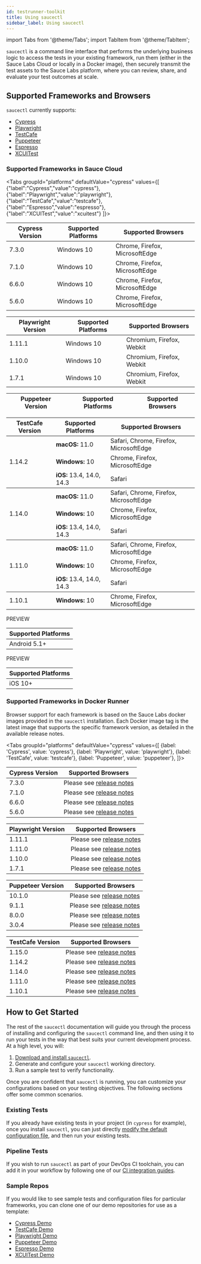 ```yaml
---
id: testrunner-toolkit
title: Using saucectl                                 
sidebar_label: Using saucectl
---
```


import Tabs from '@theme/Tabs';
import TabItem from '@theme/TabItem';


`saucectl` is a command line interface that performs the underlying business logic to access the tests in your existing framework, run them (either in the Sauce Labs Cloud or locally in a Docker image), then securely transmit the test assets to the Sauce Labs platform, where you can review, share, and evaluate your test outcomes at scale.

## Supported Frameworks and Browsers

`saucectl` currently supports:

* [Cypress](https://github.com/cypress-io/cypress)
* [Playwright](https://github.com/microsoft/playwright)
* [TestCafe](https://github.com/DevExpress/testcafe)
* [Puppeteer](https://github.com/puppeteer)
* [Espresso](https://developer.android.com/training/testing/espresso)
* [XCUITest](https://developer.apple.com/library/archive/documentation/DeveloperTools/Conceptual/testing_with_xcode/chapters/09-ui_testing.html)

### Supported Frameworks in Sauce Cloud

<Tabs
    groupId="platforms"
    defaultValue="cypress"
    values={[
      {"label":"Cypress","value":"cypress"},
      {"label":"Playwright","value":"playwright"},
      {"label":"TestCafe","value":"testcafe"},
      {"label":"Espresso","value":"espresso"},
      {"label":"XCUITest","value":"xcuitest"}
    ]}>
<TabItem value="cypress">

|Cypress Version|Supported Platforms|Supported Browsers|
|-----|-----|-----|
|7.3.0|Windows 10|Chrome, Firefox, MicrosoftEdge|
|7.1.0|Windows 10|Chrome, Firefox, MicrosoftEdge|
|6.6.0|Windows 10|Chrome, Firefox, MicrosoftEdge|
|5.6.0|Windows 10|Chrome, Firefox, MicrosoftEdge|

</TabItem>
<TabItem value="playwright">

|Playwright Version|Supported Platforms|Supported Browsers|
|-----|-----|-----|
|1.11.1|Windows 10|Chromium, Firefox, Webkit|
|1.10.0|Windows 10|Chromium, Firefox, Webkit|
|1.7.1|Windows 10|Chromium, Firefox, Webkit|

</TabItem>
<TabItem value="puppeteer">

|Puppeteer Version|Supported Platforms|Supported Browsers|
|-----|-----|-----|

</TabItem>
<TabItem value="testcafe">

<table id="table-fw">
  <tr>
    <th>TestCafe Version</th>
    <th>Supported Platforms</th>
    <th>Supported Browsers</th>
  </tr>
  <tbody>
  <tr>
    <td rowspan='3'>1.14.2</td>
    <td><b>macOS:</b> 11.0</td>
    <td>Safari, Chrome, Firefox, MicrosoftEdge</td>
  </tr>
  <tr>
    <td><b>Windows:</b> 10</td>
    <td>Chrome, Firefox, MicrosoftEdge</td>
  </tr>
  <tr>
    <td><b>iOS:</b> 13.4, 14.0, 14.3</td>
    <td>Safari</td>
  </tr>
  </tbody>
  <tbody>
  <tr>
    <td rowspan='3'>1.14.0</td>
    <td><b>macOS:</b> 11.0</td>
    <td>Safari, Chrome, Firefox, MicrosoftEdge</td>
  </tr>
  <tr>
    <td><b>Windows:</b> 10</td>
    <td>Chrome, Firefox, MicrosoftEdge</td>
  </tr>
  <tr>
    <td><b>iOS:</b> 13.4, 14.0, 14.3</td>
    <td>Safari</td>
  </tr>
  </tbody>
  <tbody>
  <tr>
    <td rowspan='3'>1.11.0</td>
    <td><b>macOS:</b> 11.0</td>
    <td>Safari, Chrome, Firefox, MicrosoftEdge</td>
  </tr>
  <tr>
    <td><b>Windows:</b> 10</td>
    <td>Chrome, Firefox, MicrosoftEdge</td>
  </tr>
  <tr>
    <td><b>iOS:</b> 13.4, 14.0, 14.3</td>
    <td>Safari</td>
  </tr>
  </tbody>
  <tbody>
  <tr>
    <td>1.10.1</td>
    <td><b>Windows:</b> 10</td>
    <td>Chrome, Firefox, MicrosoftEdge</td>
  </tr>
  </tbody>
</table>

</TabItem>
<TabItem value="espresso">
<div className="corner-ribbon">PREVIEW</div>

|Supported Platforms|
|-----|
|Android 5.1+|

</TabItem>
<TabItem value="xcuitest">
<div className="corner-ribbon">PREVIEW</div>

|Supported Platforms|
|-----|
|iOS 10+|

</TabItem>
</Tabs>


### Supported Frameworks in Docker Runner

Browser support for each framework is based on the Sauce Labs docker images provided in the `saucectl` installation. Each Docker image tag is the latest image that supports the specific framework version, as detailed in the available release notes.

<Tabs
  groupId="platforms"
  defaultValue="cypress"
  values={[
    {label: 'Cypress', value: 'cypress'},
    {label: 'Playwright', value: 'playwright'},
    {label: 'TestCafe', value: 'testcafe'},
    {label: 'Puppeteer', value: 'puppeteer'},
  ]}>

<TabItem value="cypress">

|Cypress Version|Supported Browsers|
|----|----|
|7.3.0|Please see [release notes](https://github.com/saucelabs/sauce-cypress-runner/releases/tag/v7.1.0)|
|7.1.0|Please see [release notes](https://github.com/saucelabs/sauce-cypress-runner/releases/tag/v7.0.3)|
|6.6.0|Please see [release notes](https://github.com/saucelabs/sauce-cypress-runner/releases/tag/v6.0.1)|
|5.6.0|Please see [release notes](https://github.com/saucelabs/sauce-cypress-runner/releases/tag/v5.9.1)|

</TabItem>
<TabItem value="playwright">

|Playwright Version|Supported Browsers|
|-----|----|
|1.11.1|Please see [release notes](https://github.com/saucelabs/sauce-playwright-runner/releases/tag/v1.12.0)|
|1.11.0|Please see [release notes](https://github.com/saucelabs/sauce-playwright-runner/releases/tag/v1.11.0)|
|1.10.0|Please see [release notes](https://github.com/saucelabs/sauce-playwright-runner/releases/tag/v1.10.0)|
|1.7.1|Please see [release notes](https://github.com/saucelabs/sauce-playwright-runner/releases/tag/v1.7.5)|

</TabItem>

<TabItem value="puppeteer">

|Puppeteer Version|Supported Browsers|
|-----|----|
|10.1.0|Please see [release notes](https://github.com/saucelabs/sauce-puppeteer-runner/releases/tag/v1.3.0)|
|9.1.1|Please see [release notes](https://github.com/saucelabs/sauce-puppeteer-runner/releases/tag/v1.2.0)|
|8.0.0|Please see [release notes](https://github.com/saucelabs/sauce-puppeteer-runner/releases/tag/v1.0.0)|
|3.0.4|Please see [release notes](https://github.com/saucelabs/sauce-puppeteer-runner/releases/tag/v0.3.0)|

</TabItem>

<TabItem value="testcafe">

|TestCafe Version|Supported Browsers|
|----|----|
|1.15.0|Please see [release notes](https://github.com/saucelabs/sauce-testcafe-runner/releases/tag/v0.9.0)|
|1.14.2|Please see [release notes](https://github.com/saucelabs/sauce-testcafe-runner/releases/tag/v0.7.0)|
|1.14.0|Please see [release notes](https://github.com/saucelabs/sauce-testcafe-runner/releases/tag/v0.6.1)|
|1.11.0|Please see [release notes](https://github.com/saucelabs/sauce-testcafe-runner/releases/tag/v0.5.0)|
|1.10.1|Please see [release notes](https://github.com/saucelabs/sauce-testcafe-runner/releases/tag/v0.2.6)|

</TabItem>
</Tabs>

## How to Get Started

The rest of the `saucectl` documentation will guide you through the process of installing and configuring the `saucectl` command line, and then using it to run your tests in the way that best suits your current development process. At a high level, you will:

1. [Download and install `saucectl`](testrunner-toolkit/installation).
1. Generate and configure your `saucectl` working directory.
1. Run a sample test to verify functionality.

Once you are confident that `saucectl` is running, you can customize your configurations based on your testing objectives. The following sections offer some common scenarios.

### Existing Tests

If you already have existing tests in your project (in `cypress` for example), once you install `saucectl`, you can just directly [modify the default configuration file](testrunner-toolkit/configuration), and  then run your existing tests.

### Pipeline Tests

If you wish to run `saucectl` as part of your DevOps CI toolchain, you can add it in your workflow by following one of our [CI integration guides](testrunner-toolkit/integrations.md).

### Sample Repos

If you would like to see sample tests and configuration files for particular frameworks, you can clone one of our demo repositories for use as a template:

* [Cypress Demo](https://github.com/saucelabs/saucectl-cypress-example)
* [TestCafe Demo](https://github.com/saucelabs/saucectl-testcafe-example)
* [Playwright Demo](https://github.com/saucelabs/saucectl-playwright-example)
* [Puppeteer Demo](https://github.com/saucelabs/saucectl-puppeteer-example/)
* [Espresso Demo](https://github.com/saucelabs/saucectl-espresso-example)
* [XCUITest Demo](https://github.com/saucelabs/saucectl-xcuitest-example)
